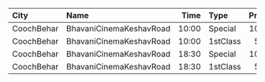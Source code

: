 | City       | Name                    |  Time | Type     | Price | Capacity | Booked |
| :--------- | :---------------------- | ----: | :------- | ----: | -------: | -----: |
| CoochBehar | BhavaniCinemaKeshavRoad | 10:00 | Special  |  100₹ |      260 |    134 |
| CoochBehar | BhavaniCinemaKeshavRoad | 10:00 | 1stClass |   50₹ |       56 |     36 |
| CoochBehar | BhavaniCinemaKeshavRoad | 18:30 | Special  |  100₹ |      260 |    134 |
| CoochBehar | BhavaniCinemaKeshavRoad | 18:30 | 1stClass |   50₹ |       56 |     36 |